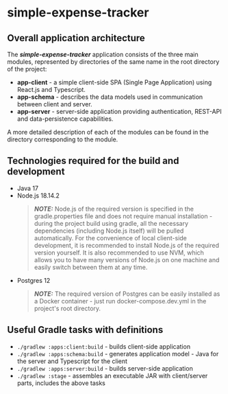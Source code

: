 # simple-expense-tracker

## Overall application architecture

The **_simple-expense-tracker_** application consists of the three main modules, represented by directories of the same
name in the root directory of the project:

- **app-client** - a simple client-side SPA (Single Page Application) using React.js and Typescript.
- **app-schema** - describes the data models used in communication between client and server.
- **app-server** - server-side application providing authentication, REST-API and data-persistence capabilities.

A more detailed description of each of the modules can be found in the directory corresponding to the module.

## Technologies required for the build and development

- Java 17
- Node.js 18.14.2
  > **_NOTE:_** Node.js of the required version is specified in the gradle.properties file and does not require manual
  installation - during the project build using gradle, all the necessary dependencies (including Node.js itself) will
  be pulled automatically. For the convenience of local client-side development, it is recommended to install Node.js of
  the required version yourself. It is also recommended to use NVM, which allows you to have many versions of Node.js on
  one machine and easily switch between them at any time.
- Postgres 12
  > **_NOTE:_** The required version of Postgres can be easily installed as a Docker container - just run
  docker-compose.dev.yml in the project's root directory.

## Useful Gradle tasks with definitions

- `./gradlew :apps:client:build` - builds client-side application
- `./gradlew :apps:schema:build` - generates application model - Java for the server and Typescript for the client
- `./gradlew :apps:server:build` - builds server-side application
- `./gradlew :stage`            - assembles an executable JAR with client/server parts, includes the above tasks
